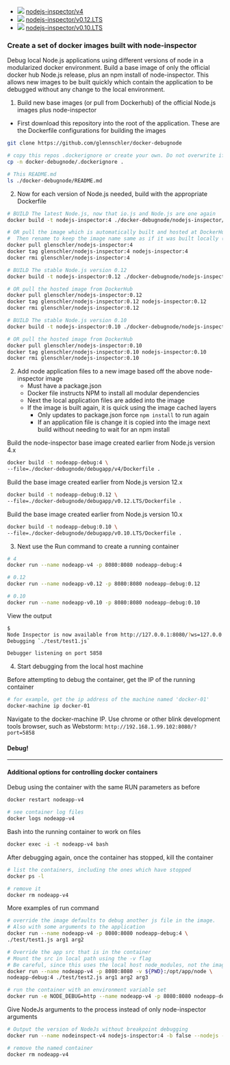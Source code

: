 * [![](https://badge.imagelayers.io/glenschler/nodejs-inspector:4.svg)](https://imagelayers.io/?images=glenschler/nodejs-inspector:4 'Get your own badge on imagelayers.io')  [nodejs-inspector/v4](./docker-debugnode/nodejs-inspector/v4)
* [![](https://badge.imagelayers.io/glenschler/nodejs-inspector:0.12.svg)](https://imagelayers.io/?images=glenschler/nodejs-inspector:0.12 'Get your own badge on imagelayers.io')  [nodejs-inspector/v0.12.LTS](./docker-debugnode/nodejs-inspector/v0.12.LTS)
* [![](https://badge.imagelayers.io/glenschler/nodejs-inspector:0.10.svg)](https://imagelayers.io/?images=glenschler/nodejs-inspector:0.10 'Get your own badge on imagelayers.io')  [nodejs-inspector/v0.10.LTS](./docker-debugnode/nodejs-inspector/v0.10.LTS)

### Create a set of docker images built with node-inspector
Debug local Node.js applications using different versions of node in a modularized docker environment. Build a base image of only the official docker hub Node.js release, plus an npm install of node-inspector. This allows new images to be built quickly which contain the application to be debugged without any change to the local environment.

1. Build new base images (or pull from Dockerhub) of the official Node.js images plus node-inspector

  * First download this repository into the root of the application. These are the Dockerfile configurations for building the images

  ```bash
  git clone https://github.com/glennschler/docker-debugnode

  # copy this repos .dockerignore or create your own. Do not overwrite if exist
  cp -n docker-debugnode/.dockerignore .

  # This README.md
  ls ./docker-debugnode/README.md
  ```

2. Now for each version of Node.js needed, build with the appropriate Dockerfile

  ```bash
  # BUILD The latest Node.js, now that io.js and Node.js are one again
  docker build -t nodejs-inspector:4 ./docker-debugnode/nodejs-inspector/v4

  # OR pull the image which is automatically built and hosted at DockerHub
  #  Then rename to keep the image name same as if it was built locally (above)
  docker pull glenschler/nodejs-inspector:4
  docker tag glenschler/nodejs-inspector:4 nodejs-inspector:4
  docker rmi glenschler/nodejs-inspector:4
  ```

  ```bash
  # BUILD The stable Node.js version 0.12
  docker build -t nodejs-inspector:0.12 ./docker-debugnode/nodejs-inspector/v0.12.LTS

  # OR pull the hosted image from DockerHub
  docker pull glenschler/nodejs-inspector:0.12
  docker tag glenschler/nodejs-inspector:0.12 nodejs-inspector:0.12
  docker rmi glenschler/nodejs-inspector:0.12
  ```

  ```bash
  # BUILD The stable Node.js version 0.10
  docker build -t nodejs-inspector:0.10 ./docker-debugnode/nodejs-inspector/v0.10.LTS

  # OR pull the hosted image from DockerHub
  docker pull glenschler/nodejs-inspector:0.10
  docker tag glenschler/nodejs-inspector:0.10 nodejs-inspector:0.10
  docker rmi glenschler/nodejs-inspector:0.10
  ```

2. Add node application files to a new image based off the above node-inspector image
    * Must have a package.json
    * Docker file instructs NPM to install all modular dependencies
    * Next the local application files are added into the image
    * If the image is built again, it is quick using the image cached layers
      * Only updates to package.json force ```npm install``` to run again
      * If an application file is change it is copied into the image next build without needing to wait for an npm install

  Build the node-inspector base image created earlier from Node.js version 4.x
  ```bash
  docker build -t nodeapp-debug:4 \
  --file=./docker-debugnode/debugapp/v4/Dockerfile .
  ```

  Build the base image created earlier from Node.js version 12.x
  ```bash
  docker build -t nodeapp-debug:0.12 \
  --file=./docker-debugnode/debugapp/v0.12.LTS/Dockerfile .
  ```

  Build the base image created earlier from Node.js version 10.x
  ```bash
  docker build -t nodeapp-debug:0.10 \
  --file=./docker-debugnode/debugapp/v0.10.LTS/Dockerfile .
  ```

3. Next use the Run command to create a running container

  ```bash
  # 4
  docker run --name nodeapp-v4 -p 8080:8080 nodeapp-debug:4

  # 0.12
  docker run --name nodeapp-v0.12 -p 8080:8080 nodeapp-debug:0.12

  # 0.10
  docker run --name nodeapp-v0.10 -p 8080:8080 nodeapp-debug:0.10
  ```

  View the output
  ```bash
  $
  Node Inspector is now available from http://127.0.0.1:8080/?ws=127.0.0.1:8080&port=5858
  Debugging `./test/test1.js`

  Debugger listening on port 5858
  ```

4. Start debugging from the local host machine

  Before attempting to debug the container, get the IP of the running container
  ```bash
  # for example, get the ip address of the machine named 'docker-01'
  docker-machine ip docker-01
  ```

  Navigate to the docker-machine IP. Use chrome or other blink development tools browser, such as Webstorm: ```http://192.168.1.99.102:8080/?port=5858```

  #### Debug!

----

#### Additional options for controlling docker containers

  Debug using the container with the same RUN parameters as before
  ```bash
  docker restart nodeapp-v4

  # see container log files
  docker logs nodeapp-v4
  ```

  Bash into the running container to work on files
  ```bash
  docker exec -i -t nodeapp-v4 bash
  ```

  After debugging again, once the container has stopped, kill the container
  ```bash
  # list the containers, including the ones which have stopped
  docker ps -l

  # remove it
  docker rm nodeapp-v4
  ```

  More examples of run command
  ```bash
  # override the image defaults to debug another js file in the image.
  # Also with some arguments to the application
  docker run --name nodeapp-v4 -p 8080:8080 nodeapp-debug:4 \
  ./test/test1.js arg1 arg2

  # Override the app src that is in the container
  # Mount the src in local path using the -v flag
  # Be careful, since this uses the local host node_modules, not the images
  docker run --name nodeapp-v4 -p 8080:8080 -v ${PWD}:/opt/app/node \
  nodeapp-debug:4 ./test/test2.js arg1 arg2 arg3

  # run the container with an environment variable set
  docker run -e NODE_DEBUG=http --name nodeapp-v4 -p 8080:8080 nodeapp-debug:4
  ```

  Give NodeJs arguments to the process instead of only node-inspector arguments
  ```bash
  # Output the version of NodeJs without breakpoint debugging
  docker run --name nodeinspect-v4 nodejs-inspector:4 -b false --nodejs -v

  # remove the named container
  docker rm nodeapp-v4
  ```
